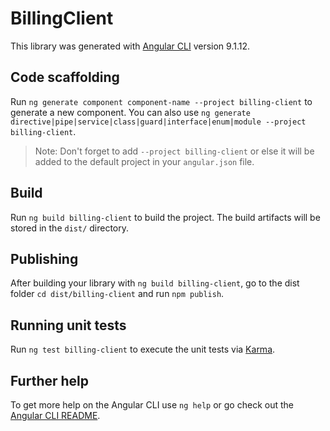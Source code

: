 # BillingClient

This library was generated with [Angular CLI](https://github.com/angular/angular-cli) version 9.1.12.

## Code scaffolding

Run `ng generate component component-name --project billing-client` to generate a new component. You can also use `ng generate directive|pipe|service|class|guard|interface|enum|module --project billing-client`.
> Note: Don't forget to add `--project billing-client` or else it will be added to the default project in your `angular.json` file. 

## Build

Run `ng build billing-client` to build the project. The build artifacts will be stored in the `dist/` directory.

## Publishing

After building your library with `ng build billing-client`, go to the dist folder `cd dist/billing-client` and run `npm publish`.

## Running unit tests

Run `ng test billing-client` to execute the unit tests via [Karma](https://karma-runner.github.io).

## Further help

To get more help on the Angular CLI use `ng help` or go check out the [Angular CLI README](https://github.com/angular/angular-cli/blob/master/README.md).
